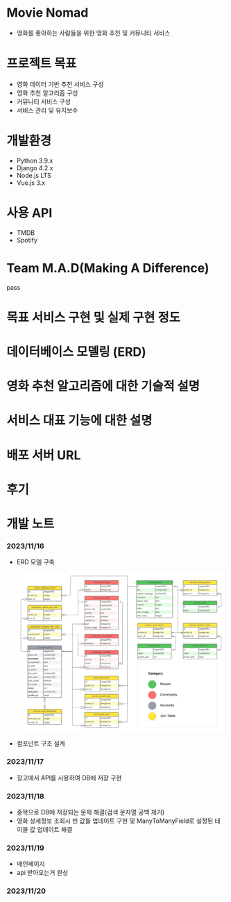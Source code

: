 # Movie Nomad
- 영화를 좋아하는 사람들을 위한 영화 추천 및 커뮤니티 서비스

# 프로젝트 목표
- 영화 데이터 기반 추천 서비스 구성
- 영화 추천 알고리즘 구성
- 커뮤니티 서비스 구성
- 서비스 관리 및 유지보수

# 개발환경
- Python 3.9.x
- Django 4.2.x
- Node.js LTS
- Vue.js 3.x

# 사용 API
- TMDB
- Spotify

# Team M.A.D(Making A Difference)
pass

# 목표 서비스 구현 및 실제 구현 정도

# 데이터베이스 모델링 (ERD)

# 영화 추천 알고리즘에 대한 기술적 설명

# 서비스 대표 기능에 대한 설명

# 배포 서버 URL

# 후기

# 개발 노트
### 2023/11/16
- ERD 모델 구축

    ![ERD](ERD.jpeg)

- 컴포넌트 구조 설계

### 2023/11/17
- 장고에서 API를 사용하여 DB에 저장 구현

### 2023/11/18
- 중복으로 DB에 저장되는 문제 해결(검색 문자열 공백 제거)
- 영화 상세정보 조회시 빈 값들 업데이트 구현 및 ManyToManyField로 설정된 테이블 값 업데이트 해결

### 2023/11/19
- 매인페이지
- api 받아오는거 완성

### 2023/11/20